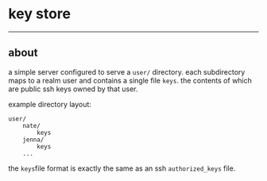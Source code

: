 # key store

* * *

## about

a simple server configured to serve a `user/` directory. each subdirectory maps
to a realm user and contains a single file `keys`. the contents of which are
public ssh keys owned by that user.

example directory layout:

```
user/
    nate/
        keys
    jenna/
        keys
    ...
```

the `keys`file format is exactly the same as an ssh `authorized_keys` file. 
